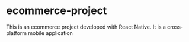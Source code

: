 # ecommerce-project
This is an ecommerce project developed with React Native. It is a cross-platform mobile application
